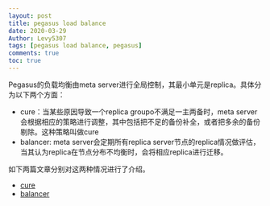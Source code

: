 ```yaml
---
layout: post
title: pegasus load balance
date: 2020-03-29
Author: Levy5307
tags: [pegasus load balance, pegasus]
comments: true
toc: true
---
```


Pegasus的负载均衡由meta server进行全局控制，其最小单元是replica。具体分为以下两个方面：

* cure：当某些原因导致一个replica groupo不满足一主两备时，meta server会根据相应的策略进行调整，其中包括把不足的备份补全，或者把多余的备份剔除。这种策略叫做cure
* balancer: meta server会定期所有replica server节点的replica情况做评估，当其认为replica在节点分布不均衡时，会将相应replica进行迁移。

如下两篇文章分别对这两种情况进行了介绍。

* [cure](https://levy5307.github.io/blog/pegasus-cure/)
* [balancer](https://levy5307.github.io/blog/pegasus-balancer/)
